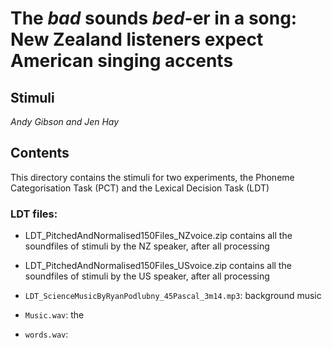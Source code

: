 # The *bad* sounds *bed*-er in a song: New Zealand listeners expect American singing accents
## Stimuli
*Andy Gibson and Jen Hay*

## Contents

This directory contains the stimuli for two experiments, the Phoneme Categorisation Task (PCT) and the Lexical Decision Task (LDT)

### LDT files:

- LDT_PitchedAndNormalised150Files_NZvoice.zip contains all the soundfiles of stimuli by the NZ speaker, after all processing
- LDT_PitchedAndNormalised150Files_USvoice.zip contains all the soundfiles of stimuli by the US speaker, after all processing
- `LDT_ScienceMusicByRyanPodlubny_45Pascal_3m14.mp3`: background music

- `Music.wav`: the 
- `words.wav`: 
